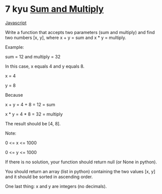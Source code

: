 # 7 kyu [Sum and Multiply](https://www.codewars.com/kata/59971206e06bbf4407002382)

<!-- START LANGUAGE_LINKS -->

[Javascript](./javascript.js)

<!-- END LANGUAGE_LINKS -->

Write a function that accepts two parameters (sum and multiply) and find two numbers [x, y], where x + y = sum and x * y = multiply.

Example:

sum = 12 and multiply = 32

In this case, x equals 4 and y equals 8.

x = 4

y = 8

Because

x + y = 4 + 8 = 12 = sum

x \* y = 4 \* 8 = 32 = multiply

The result should be [4, 8].


Note:

0 <= x <= 1000

0 <= y <= 1000

If there is no solution, your function should return null (or None in python).

You should return an array (list in python) containing the two values [x, y] and it should be sorted in ascending order.

One last thing: x and y are integers (no decimals).